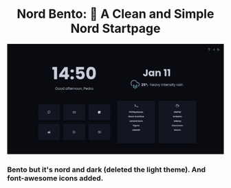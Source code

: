     
<div align="center">
<h1>Nord Bento: 🍱 A Clean and Simple Nord Startpage</h1>
</div>

<p align="center">
  <img src="https://github.com/pedro-cabreu/Bento/blob/master/assets/newpreview.png">
</p>

<h3>Bento but it's nord and dark (deleted the light theme).
And font-awesome icons added.</h3>

